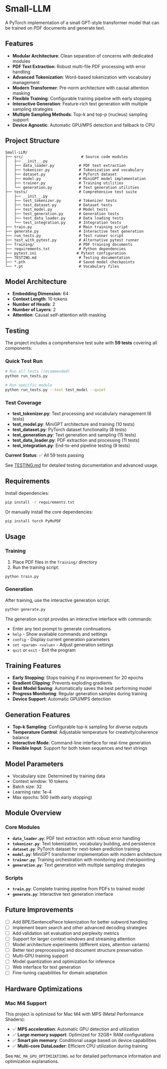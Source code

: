 # Small-LLM

A PyTorch implementation of a small GPT-style transformer model that can be trained on PDF documents and generate text.

## Features

- **Modular Architecture**: Clean separation of concerns with dedicated modules
- **PDF Text Extraction**: Robust multi-file PDF processing with error handling
- **Advanced Tokenization**: Word-based tokenization with vocabulary management
- **Modern Transformer**: Pre-norm architecture with causal attention masking
- **Flexible Training**: Configurable training pipeline with early stopping
- **Interactive Generation**: Feature-rich text generation with multiple sampling strategies
- **Multiple Sampling Methods**: Top-k and top-p (nucleus) sampling support
- **Device Agnostic**: Automatic GPU/MPS detection and fallback to CPU

## Project Structure

```
Small-LLM/
├── src/                          # Source code modules
│   ├── __init__.py
│   ├── data_loader.py           # PDF text extraction
│   ├── tokenizer.py             # Tokenization and vocabulary
│   ├── dataset.py               # PyTorch dataset
│   ├── model.py                 # MiniGPT model implementation
│   ├── trainer.py               # Training utilities
│   └── generation.py            # Text generation utilities
├── tests/                       # Comprehensive test suite
│   ├── __init__.py
│   ├── test_tokenizer.py        # Tokenizer tests
│   ├── test_dataset.py          # Dataset tests
│   ├── test_model.py            # Model tests
│   ├── test_generation.py       # Generation tests
│   ├── test_data_loader.py      # Data loading tests
│   └── test_integration.py      # Integration tests
├── train.py                     # Main training script
├── generate.py                  # Interactive text generation
├── run_tests.py                 # Test runner script
├── test_with_pytest.py          # Alternative pytest runner
├── Training/                    # PDF training documents
├── requirements.txt             # Python dependencies
├── pytest.ini                  # Pytest configuration
├── TESTING.md                   # Testing documentation
├── *.pth                        # Saved model checkpoints
└── *.pt                         # Vocabulary files
```

## Model Architecture

- **Embedding Dimension**: 64
- **Context Length**: 10 tokens
- **Number of Heads**: 2
- **Number of Layers**: 2
- **Attention**: Causal self-attention with masking

## Testing

The project includes a comprehensive test suite with **59 tests** covering all components:

### Quick Test Run
```bash
# Run all tests (recommended)
python run_tests.py

# Run specific module  
python run_tests.py --test test_model --quiet
```

### Test Coverage
- **test_tokenizer.py**: Text processing and vocabulary management (6 tests)
- **test_model.py**: MiniGPT architecture and training (10 tests)  
- **test_dataset.py**: PyTorch dataset functionality (8 tests)
- **test_generation.py**: Text generation and sampling (15 tests)
- **test_data_loader.py**: PDF extraction and processing (11 tests)
- **test_integration.py**: End-to-end pipeline testing (9 tests)

**Current Status**: ✅ All 59 tests passing

See [TESTING.md](TESTING.md) for detailed testing documentation and advanced usage.

## Requirements

Install dependencies:
```bash
pip install -r requirements.txt
```

Or manually install the core dependencies:
```bash
pip install torch PyMuPDF
```

## Usage

### Training

1. Place PDF files in the `Training/` directory
2. Run the training script:
```bash
python train.py
```

### Generation

After training, use the interactive generation script:
```bash
python generate.py
```

The generation script provides an interactive interface with commands:
- Enter any text prompt to generate continuations
- `help` - Show available commands and settings
- `config` - Display current generation parameters
- `set <param> <value>` - Adjust generation settings
- `quit` or `exit` - Exit the program

## Training Features

- **Early Stopping**: Stops training if no improvement for 20 epochs
- **Gradient Clipping**: Prevents exploding gradients
- **Best Model Saving**: Automatically saves the best performing model
- **Progress Monitoring**: Regular generation samples during training
- **Device Support**: Automatic GPU/MPS detection

## Generation Features

- **Top-k Sampling**: Configurable top-k sampling for diverse outputs
- **Temperature Control**: Adjustable temperature for creativity/coherence balance
- **Interactive Mode**: Command-line interface for real-time generation
- **Flexible Input**: Support for both token sequences and text strings

## Model Parameters

- Vocabulary size: Determined by training data
- Context window: 10 tokens
- Batch size: 32
- Learning rate: 1e-4
- Max epochs: 500 (with early stopping)

## Module Overview

### Core Modules

- **`data_loader.py`**: PDF text extraction with robust error handling
- **`tokenizer.py`**: Text tokenization, vocabulary building, and persistence
- **`dataset.py`**: PyTorch dataset for next-token prediction training
- **`model.py`**: MiniGPT transformer implementation with modern architecture
- **`trainer.py`**: Training orchestration with monitoring and checkpointing
- **`generation.py`**: Text generation with multiple sampling strategies

### Scripts

- **`train.py`**: Complete training pipeline from PDFs to trained model
- **`generate.py`**: Interactive text generation interface

## Future Improvements

- [ ] Add BPE/SentencePiece tokenization for better subword handling
- [ ] Implement beam search and other advanced decoding strategies
- [ ] Add validation set evaluation and perplexity metrics
- [ ] Support for larger context windows and streaming attention
- [ ] Model architecture experiments (different sizes, attention variants)
- [ ] Better text preprocessing and document structure preservation
- [ ] Multi-GPU training support
- [ ] Model quantization and optimization for inference
- [ ] Web interface for text generation
- [ ] Fine-tuning capabilities for domain adaptation

## Hardware Optimizations

### Mac M4 Support
This project is optimized for Mac M4 with MPS (Metal Performance Shaders):
- ✅ **MPS acceleration**: Automatic GPU detection and utilization
- ✅ **Large memory support**: Optimized for 32GB+ RAM configurations
- ✅ **Smart pin memory**: Conditional usage based on device capabilities
- ✅ **Multi-core DataLoader**: Efficient CPU utilization during training

See `MAC_M4_GPU_OPTIMIZATIONS.md` for detailed performance information and optimization explanations.
